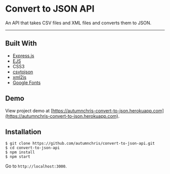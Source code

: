 # Convert to JSON API

An API that takes CSV files and XML files and converts them to JSON.

---

## Built With
* [Express.js](https://expressjs.com)
* [EJS](https://ejs.co)
* CSS3
* [csvtojson](https://github.com/Keyang/node-csvtojson)
* [xml2js](https://github.com/Leonidas-from-XIV/node-xml2js)
* [Google Fonts](https://fonts.google.com)

## Demo

View project demo at [https://autumnchris-convert-to-json.herokuapp.com](https://autumnchris-convert-to-json.herokuapp.com).

## Installation

```
$ git clone https://github.com/autumnchris/convert-to-json-api.git
$ cd convert-to-json-api
$ npm install
$ npm start
```

Go to `http://localhost:3000`.
